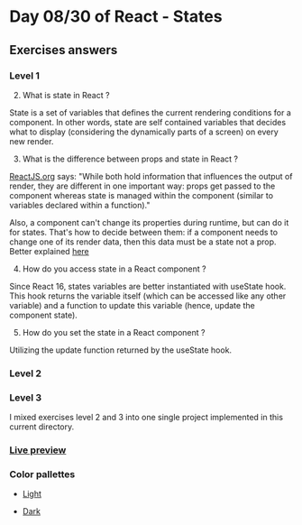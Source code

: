 # Day 08/30 of React - States

## Exercises answers

### Level 1

2. What is state in React ?

  State is a set of variables that defines the current rendering conditions for a component. In other words, state are self contained variables that decides what to display (considering the dynamically parts of a screen) on every new render.

3. What is the difference between props and state in React ?

[ReactJS.org](https://reactjs.org/docs/faq-state.html#what-is-the-difference-between-state-and-props) says: "While both hold information that influences the output of render, they are different in one important way: props get passed to the component whereas state is managed within the component (similar to variables declared within a function)."

Also, a component can't change its properties during runtime, but can do it for states. That's how to decide between them: if a component needs to change one of its render data, then this data must be a state not a prop. Better explained [here](https://github.com/uberVU/react-guide/blob/master/props-vs-state.md)

4. How do you access state in a React component ?

Since React 16, states variables are better instantiated with useState hook. This hook returns the variable itself (which can be accessed like any other variable) and a function to update this variable (hence, update the component state).

5. How do you set the state in a React component ?

Utilizing the update function returned by the useState hook.

### Level 2

### Level 3

I mixed exercises level 2 and 3 into one single project implemented in this current directory.

### [Live preview](https://random-country-flag-jvmdo.vercel.app/)

### Color pallettes

- [Light](https://colorhunt.co/palette/f7ecdee9dac19ed2c654bab9)

- [Dark](https://colorhunt.co/palette/0a043c03506fbbbbbbffe3d8)

